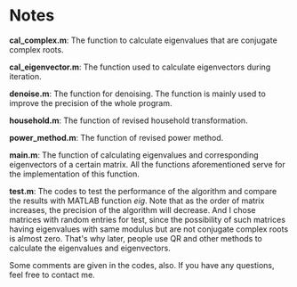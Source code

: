 # Notes

**cal_complex.m**: The function to calculate eigenvalues that are conjugate complex roots.

**cal_eigenvector.m**: The function used to calculate eigenvectors during iteration.

**denoise.m**: The function for denoising. The function is mainly used to improve the 
precision of the whole program.

**household.m**: The function of revised household transformation.

**power_method.m**: The function of revised power method.

**main.m**: The function of calculating eigenvalues and corresponding eigenvectors of a certain
matrix. All the functions aforementioned serve for the implementation of this function.

**test.m**: The codes to test the performance of the algorithm and compare the results with MATLAB
function *eig*. Note that as the order of matrix increases, the precision of the algorithm will decrease.
And I chose matrices with random entries for test, since the possibility of such matrices having eigenvalues with same modulus
but are not conjugate complex roots is almost zero. That's why later, people use QR and other methods to calculate
the eigenvalues and eigenvectors.


Some comments are given in the codes, also. If you have any questions, feel free to contact me.